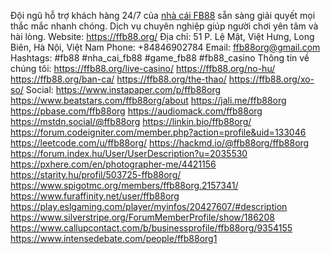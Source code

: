 
Đội ngũ hỗ trợ khách hàng 24/7 của [nhà cái FB88](https://ffb88.org/) sẵn sàng giải quyết mọi thắc mắc nhanh chóng. Dịch vụ chuyên nghiệp giúp người chơi yên tâm và hài lòng.
Website: https://ffb88.org/ 
Địa chỉ: 51 P. Lệ Mật, Việt Hưng, Long Biên, Hà Nội, Việt Nam
Phone: +84846902784
Email: ffb88org@gmail.com
Hashtags: #fb88 #nha_cai_fb88 #game_fb88 #fb88_casino
Thông tin về chúng tôi:
https://ffb88.org/live-casino/ 
https://ffb88.org/no-hu/ 
https://ffb88.org/ban-ca/ 
https://ffb88.org/the-thao/ 
https://ffb88.org/xo-so/ 
Social:
https://www.instapaper.com/p/ffb88org
https://www.beatstars.com/ffb88org/about
https://jali.me/ffb88org
https://pbase.com/ffb88org
https://audiomack.com/ffb88org
https://mstdn.social/@ffb88org
https://linkin.bio/ffb88org/
https://forum.codeigniter.com/member.php?action=profile&uid=133046
https://leetcode.com/u/ffb88org/
https://hackmd.io/@ffb88org/ffb88org
https://forum.index.hu/User/UserDescription?u=2035530
https://pxhere.com/en/photographer-me/4421156
https://starity.hu/profil/503725-ffb88org/
https://www.spigotmc.org/members/ffb88org.2157341/
https://www.furaffinity.net/user/ffb88org
https://play.eslgaming.com/player/myinfos/20427607/#description
https://www.silverstripe.org/ForumMemberProfile/show/186208
https://www.callupcontact.com/b/businessprofile/ffb88org/9354155
https://www.intensedebate.com/people/ffb88org1
